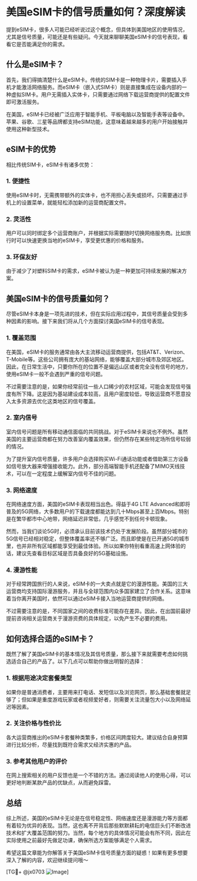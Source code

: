 # 美国eSIM卡的信号质量如何？深度解读

提到eSIM卡，很多人可能已经听说过这个概念，但具体到美国地区的使用情况，尤其是信号质量，可能还是有些疑问。今天就来聊聊美国eSIM卡的信号表现，看看它是否能满足你的需求。

## 什么是eSIM卡？

首先，我们得搞清楚什么是eSIM卡。传统的SIM卡是一种物理卡片，需要插入手机才能激活网络服务。而eSIM卡（嵌入式SIM卡）则是直接集成在设备内部的一种虚拟SIM卡。用户无需插入实体卡，只需要通过网络下载运营商提供的配置文件即可激活服务。

在美国，eSIM卡已经被广泛应用于智能手机、平板电脑以及智能手表等设备中。苹果、谷歌、三星等品牌都支持eSIM功能，这意味着越来越多的用户开始接触并使用这种新型技术。

## eSIM卡的优势

相比传统SIM卡，eSIM卡有诸多优势：

### 1. **便捷性**
   使用eSIM卡时，无需携带额外的实体卡，也不用担心丢失或损坏。只需要通过手机上的设置菜单，就能轻松添加新的运营商配置文件。

### 2. **灵活性**
   用户可以同时绑定多个运营商账户，并根据实际需要随时切换网络服务商。比如旅行时可以快速更换当地的eSIM卡，享受更优惠的价格和服务。

### 3. **环保友好**
   由于减少了对塑料SIM卡的需求，eSIM卡被认为是一种更加可持续发展的解决方案。

## 美国eSIM卡的信号质量如何？

尽管eSIM卡本身是一项先进的技术，但在实际应用过程中，其信号质量会受到多种因素的影响。接下来我们将从几个方面探讨美国eSIM卡的信号表现。

### 1. **覆盖范围**
   在美国，eSIM卡的服务通常由各大主流移动运营商提供，包括AT&T、Verizon、T-Mobile等。这些公司拥有庞大的基站网络，能够覆盖大部分城市及郊区地区。因此，在日常生活中，只要你所在的位置不是偏远山区或者完全没有信号的地方，使用eSIM卡一般不会遇到严重的信号问题。

   不过需要注意的是，如果你经常前往一些人口稀少的农村区域，可能会发现信号强度有所下降。这是因为基站建设成本较高，且用户密度较低，导致运营商不愿意投入太多资源去优化这类地区的信号覆盖。

### 2. **室内信号**
   室内信号问题是所有移动通信面临的共同挑战。对于eSIM卡来说也不例外。虽然美国的主要运营商都在努力改善室内覆盖效果，但仍然存在某些特定场所信号较弱的情况。

   为了提升室内信号质量，许多用户会选择购买Wi-Fi通话功能或者借助第三方设备如信号放大器来增强接收能力。此外，部分高端智能手机还配备了MIMO天线技术，可以在一定程度上缓解室内信号不佳的问题。

### 3. **网络速度**
   在网络速度方面，美国的eSIM卡表现相当出色。得益于4G LTE Advanced和即将普及的5G网络，大多数用户的下载速度都能达到几十Mbps甚至上百Mbps。特别是在繁华都市中心地带，网络延迟非常低，几乎感觉不到任何卡顿现象。

   然而，当我们谈论5G时，必须承认目前该技术仍处于发展阶段。虽然部分城市的5G信号已经相对稳定，但整体覆盖率还不够广泛。而且即使是在已开通5G的城市里，也并非所有区域都能享受到最佳体验。所以如果你特别看重高速上网体验的话，建议先查看目标区域是否具备良好的5G基础设施。

### 4. **漫游性能**
   对于经常跨国旅行的人来说，eSIM卡的一大卖点就是它的漫游性能。美国的三大运营商均支持国际漫游服务，并且与全球范围内众多国家建立了合作关系。这意味着当你离开美国时，依然可以通过eSIM卡接入当地运营商提供的网络。

   不过需要注意的是，不同国家之间的收费标准可能存在差异。因此，在出国前最好提前咨询相关运营商关于漫游资费的具体规定，以免产生不必要的费用。

## 如何选择合适的eSIM卡？

既然了解了美国eSIM卡的基本情况及其信号质量，那么接下来就需要考虑如何挑选适合自己的产品了。以下几点可以帮助你做出明智的选择：

### 1. **根据用途决定套餐类型**
   如果你是普通消费者，主要用来打电话、发短信以及浏览网页，那么基础套餐就足够了；但如果是重度游戏玩家或者视频爱好者，则需要关注流量包大小以及网络延迟等因素。

### 2. **关注价格与性价比**
   各大运营商推出的eSIM卡套餐种类繁多，价格区间跨度较大。建议结合自身预算进行比较分析，尽量找到既符合需求又经济实惠的产品。

### 3. **参考其他用户的评价**
   在网上搜索相关的用户反馈也是一个不错的方法。通过阅读他人的使用心得，可以更好地判断某款产品的优缺点，从而避免踩雷。

## 总结

综上所述，美国的eSIM卡无论是在信号稳定性、网络速度还是漫游能力等方面都有着较为优异的表现。当然，这也离不开背后那些默默耕耘的电信巨头们不断改进技术和扩大覆盖范围的努力。当然，每个地方的具体情况可能会有所不同，因此在实际使用之前最好先做足功课，确保所选方案能够满足个人需求。

希望这篇文章能为你解答关于美国eSIM卡信号质量方面的疑惑！如果有更多想要深入了解的内容，欢迎继续提问哦～

[TG💪+ @jx0703 ![Image](https://github.com/user-attachments/assets/dbca1d08-cadb-493c-b0ec-ad6f7a83f270)]